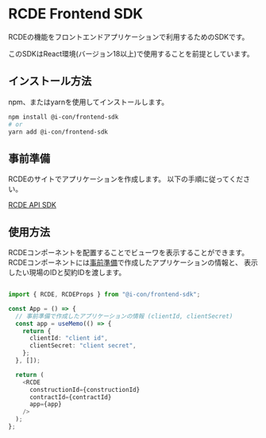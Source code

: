 # RCDE Frontend SDK

RCDEの機能をフロントエンドアプリケーションで利用するためのSDKです。

このSDKはReact環境(バージョン18以上)で使用することを前提としています。

## インストール方法

npm、またはyarnを使用してインストールします。

```bash
npm install @i-con/frontend-sdk
# or 
yarn add @i-con/frontend-sdk
```

## 事前準備

RCDEのサイトでアプリケーションを作成します。
以下の手順に従ってください。

[RCDE API SDK](https://github.com/i-Construction/rcde-api-sdk?tab=readme-ov-file#%E4%BA%8B%E5%89%8D%E6%BA%96%E5%82%99)

## 使用方法

RCDEコンポーネントを配置することでビューワを表示することができます。
RCDEコンポーネントには[事前準備](#事前準備)で作成したアプリケーションの情報と、
表示したい現場のIDと契約IDを渡します。

```typescript

import { RCDE, RCDEProps } from "@i-con/frontend-sdk";

const App = () => {
  // 事前準備で作成したアプリケーションの情報 (clientId, clientSecret)
  const app = useMemo(() => {
    return {
      clientId: "client id",
      clientSecret: "client secret",
    };
  }, []);

  return (
    <RCDE
      constructionId={constructionId}
      contractId={contractId}
      app={app}
    />
  );
};


```

